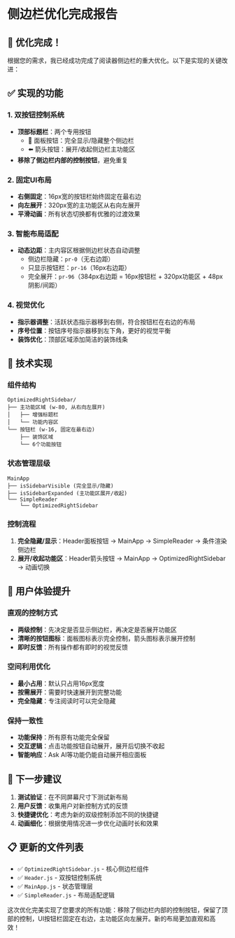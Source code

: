 # 侧边栏优化完成报告

## 🎉 优化完成！

根据您的需求，我已经成功完成了阅读器侧边栏的重大优化。以下是实现的关键改进：

## ✅ 实现的功能

### 1. 双按钮控制系统
- **顶部标题栏**：两个专用按钮
  - 📱 面板按钮：完全显示/隐藏整个侧边栏
  - ⬅️ 箭头按钮：展开/收起侧边栏主功能区
- **移除了侧边栏内部的控制按钮**，避免重复

### 2. 固定UI布局
- **右侧固定**：16px宽的按钮栏始终固定在最右边
- **向左展开**：320px宽的主功能区从右向左展开
- **平滑动画**：所有状态切换都有优雅的过渡效果

### 3. 智能布局适配
- **动态边距**：主内容区根据侧边栏状态自动调整
  - 侧边栏隐藏：`pr-0`（无右边距）
  - 只显示按钮栏：`pr-16`（16px右边距）
  - 完全展开：`pr-96`（384px右边距 = 16px按钮栏 + 320px功能区 + 48px阴影/间距）

### 4. 视觉优化
- **指示器调整**：活跃状态指示器移到右侧，符合按钮栏在右边的布局
- **序号位置**：按钮序号指示器移到左下角，更好的视觉平衡
- **装饰优化**：顶部区域添加简洁的装饰线条

## 🔧 技术实现

### 组件结构
```
OptimizedRightSidebar/
├── 主功能区域 (w-80, 从右向左展开)
│   ├── 增强标题栏
│   └── 功能内容区
└── 按钮栏 (w-16, 固定在最右边)
    ├── 装饰区域
    └── 6个功能按钮
```

### 状态管理层级
```
MainApp
├── isSidebarVisible (完全显示/隐藏)
├── isSidebarExpanded (主功能区展开/收起)
└── SimpleReader
    └── OptimizedRightSidebar
```

### 控制流程
1. **完全隐藏/显示**：Header面板按钮 → MainApp → SimpleReader → 条件渲染侧边栏
2. **展开/收起功能区**：Header箭头按钮 → MainApp → OptimizedRightSidebar → 动画切换

## 🎨 用户体验提升

### 直观的控制方式
- **两级控制**：先决定是否显示侧边栏，再决定是否展开功能区
- **清晰的按钮图标**：面板图标表示完全控制，箭头图标表示展开控制
- **即时反馈**：所有操作都有即时的视觉反馈

### 空间利用优化
- **最小占用**：默认只占用16px宽度
- **按需展开**：需要时快速展开到完整功能
- **完全隐藏**：专注阅读时可以完全隐藏

### 保持一致性
- **功能保持**：所有原有功能完全保留
- **交互逻辑**：点击功能按钮自动展开，展开后切换不收起
- **智能响应**：Ask AI等功能仍能自动展开相应面板

## 🚀 下一步建议

1. **测试验证**：在不同屏幕尺寸下测试新布局
2. **用户反馈**：收集用户对新控制方式的反馈
3. **快捷键优化**：考虑为新的双级控制添加不同的快捷键
4. **动画细化**：根据使用情况进一步优化动画时长和效果

## 📋 更新的文件列表

- ✅ `OptimizedRightSidebar.js` - 核心侧边栏组件
- ✅ `Header.js` - 双按钮控制系统
- ✅ `MainApp.js` - 状态管理层
- ✅ `SimpleReader.js` - 布局适配逻辑

这次优化完美实现了您要求的所有功能：移除了侧边栏内部的控制按钮，保留了顶部的控制，UI按钮栏固定在右边，主功能区向左展开。新的布局更加直观和高效！
